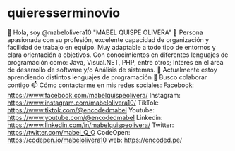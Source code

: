 # quieresserminovio
👋 Hola, soy @mabelolivera10 "MABEL QUISPE OLIVERA"
👀 Persona apasionada con su profesión, excelente capacidad de organización y facilidad de trabajo en equipo. Muy adaptable a todo tipo de entornos y clara orientación a objetivos. Con conocimientos en diferentes lenguajes de programación como: Java, Visual.NET, PHP, entre otros; Interés en el área de desarrollo de software y/o Análisis de sistemas.
🌱 Actualmente estoy aprendiendo distintos lenguajes de programación
💞️ Busco colaborar contigo
📫 Cómo contactarme en mis redes sociales:
Facebook: https://www.facebook.com/mabelquispeolivera/
Instagram: https://www.instagram.com/mabelolivera10/
TikTok: https://www.tiktok.com/@encodedmabel
Youtube: https://www.youtube.com/@encodedmabel
Linkedin: https://www.linkedin.com/in/mabelquispeolivera/
Twitter: https://twitter.com/mabel_Q_O
CodeOpen: https://codepen.io/mabelolivera10
web: https://encoded.pe/

